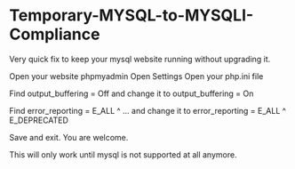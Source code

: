 # Temporary-MYSQL-to-MYSQLI-Compliance
Very quick fix to keep your mysql website running without upgrading it. 

Open your website phpmyadmin
Open Settings
Open your php.ini file

Find 
output_buffering = Off
and change it to 
output_buffering = On

Find 
error_reporting = E_ALL ^ ...
and change it to 
error_reporting = E_ALL ^ E_DEPRECATED

Save and exit.
You are welcome.

This will only work until mysql is not supported at all anymore.
